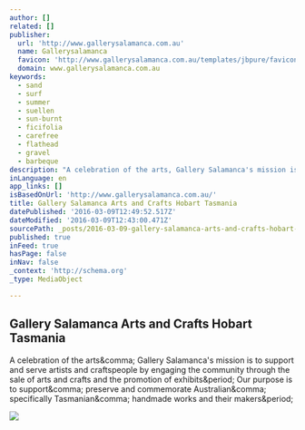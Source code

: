 ```yaml
---
author: []
related: []
publisher:
  url: 'http://www.gallerysalamanca.com.au'
  name: Gallerysalamanca
  favicon: 'http://www.gallerysalamanca.com.au/templates/jbpure/favicon.ico'
  domain: www.gallerysalamanca.com.au
keywords:
  - sand
  - surf
  - summer
  - suellen
  - sun-burnt
  - ficifolia
  - carefree
  - flathead
  - gravel
  - barbeque
description: "A celebration of the arts, Gallery Salamanca's mission is to support and serve artists and craftspeople by engaging the community through the sale of arts and crafts and the promotion of exhibits. Our purpose is to support, preserve and commemorate Australian, specifically Tasmanian, handmade works and their makers."
inLanguage: en
app_links: []
isBasedOnUrl: 'http://www.gallerysalamanca.com.au/'
title: Gallery Salamanca Arts and Crafts Hobart Tasmania
datePublished: '2016-03-09T12:49:52.517Z'
dateModified: '2016-03-09T12:43:00.471Z'
sourcePath: _posts/2016-03-09-gallery-salamanca-arts-and-crafts-hobart-tasmania.md
published: true
inFeed: true
hasPage: false
inNav: false
_context: 'http://schema.org'
_type: MediaObject

---
```

<article style=""><h1>Gallery Salamanca Arts and Crafts Hobart Tasmania</h1><p>A celebration of the arts&amp;comma; Gallery Salamanca's mission is to support and serve artists and craftspeople by engaging the community through the sale of arts and crafts and the promotion of exhibits&amp;period; Our purpose is to support&amp;comma; preserve and commemorate Australian&amp;comma; specifically Tasmanian&amp;comma; handmade works and their makers&amp;period;</p><img src="http://www.gallerysalamanca.com.au/images/artists_images/cook/Cook-No-21-Ficifolia-Street.jpg" /></article>